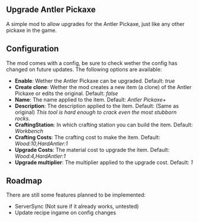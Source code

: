 ## Upgrade Antler Pickaxe

A simple mod to allow upgrades for the Antler Pickaxe, just like any other pickaxe in the game.

## Configuration
The mod comes with a config, be sure to check wether the config has changed on future updates. The following options are available:
 - **Enable**: Wether the Antler Pickaxe can be upgraded. Default: *true*
 - **Create clone**: Wether the mod creates a new item (a clone) of the Antler Pickaxe or edits the original. Default: *false*
 - **Name**: The name applied to the item. Default: *Antler Pickaxe+*
 - **Description**: The description applied to the item. Default: (Same as original) *This tool is hard enough to crack even the most stubborn rocks.*
 - **CraftingStation**: In which crafting station you can build the item. Default: *Workbench*
 - **Crafting Costs**: The crafting cost to make the item. Default: *Wood:10,HardAntler:1*
 - **Upgrade Costs**: The material cost to upgrade the item. Default: *Wood:4,HardAntler:1*
 - **Upgrade multiplier**: The multiplier applied to the upgrade cost. Default: *1*

 ## Roadmap
 There are still some features planned to be implemented:
  - ServerSync (Not sure if it already works, untested)
  - Update recipe ingame on config changes